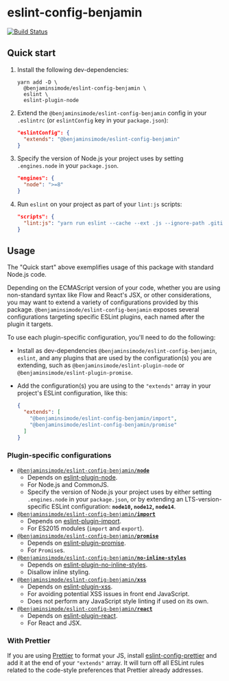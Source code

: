 # eslint-config-benjamin

[![Build Status](https://app.travis-ci.com/BenjaminSimode/eslint-config-benjamin.svg?branch=main)](https://app.travis-ci.com/BenjaminSimode/eslint-config-benjamin)

## Quick start

1. Install the following dev-dependencies:

    ```
    yarn add -D \
      @benjaminsimode/eslint-config-benjamin \
      eslint \
      eslint-plugin-node
    ```

2. Extend the `@benjaminsimode/eslint-config-benjamin` config in your `.eslintrc` (or `eslintConfig` key in your
   `package.json`):

    ```json
    "eslintConfig": {
      "extends": "@benjaminsimode/eslint-config-benjamin"
    }
    ```

3. Specify the version of Node.js your project uses by setting `.engines.node` in your `package.json`.

    ```json
    "engines": {
      "node": ">=8"
    }
    ```

4. Run `eslint` on your project as part of your `lint:js` scripts:

    ```json
    "scripts": {
      "lint:js": "yarn run eslint --cache --ext .js --ignore-path .gitignore ./resources/",
    }
    ```

## Usage

The "Quick start" above exemplifies usage of this package with standard Node.js code.

Depending on the ECMAScript version of your code, whether you are using non-standard syntax like Flow and React's JSX,
or other considerations, you may want to extend a variety of configurations provided by this
package. `@benjaminsimode/eslint-config-benjamin` exposes several configurations targeting specific ESLint plugins, each
named after the plugin it targets.

To use each plugin-specific configuration, you'll need to do the following:

- Install as dev-dependencies `@benjaminsimode/eslint-config-benjamin`, `eslint`, and any plugins that are used by the
  configuration(s)
  you are extending, such as `@benjaminsimode/eslint-plugin-node` or `@benjaminsimode/eslint-plugin-promise`.
- Add the configuration(s) you are using to the `"extends"` array in your project's ESLint configuration, like this:

    ```json
    {
      "extends": [
        "@benjaminsimode/eslint-config-benjamin/import",
        "@benjaminsimode/eslint-config-benjamin/promise"
      ]
    }
    ```

### Plugin-specific configurations

- [`@benjaminsimode/eslint-config-benjamin`**`/node`**](./node.js)
    - Depends on [eslint-plugin-node](https://github.com/mysticatea/eslint-plugin-node).
    - For Node.js and CommonJS.
    - Specify the version of Node.js your project uses by either setting `.engines.node` in your `package.json`, or by
      extending an LTS-version-specific ESLint configuration: **`node10`, `node12`, `node14`**.
- [`@benjaminsimode/eslint-config-benjamin`**`/import`**](./import.js)
    - Depends on [eslint-plugin-import](https://github.com/benmosher/eslint-plugin-import).
    - For ES2015 modules (`import` and `export`).
- [`@benjaminsimode/eslint-config-benjamin`**`/promise`**](./promise.js)
    - Depends on [eslint-plugin-promise](https://github.com/xjamundx/eslint-plugin-promise).
    - For `Promise`s.
- [`@benjaminsimode/eslint-config-benjamin`**`/no-inline-styles`**](./no-inline-styles.js)
    - Depends on [eslint-plugin-no-inline-styles](https://github.com/nmanthena18/eslint-no-inline-styles).
    - Disallow inline styling.
- [`@benjaminsimode/eslint-config-benjamin`**`/xss`**](./xss.js)
    - Depends on [eslint-plugin-xss](https://github.com/Rantanen/eslint-plugin-xss).
    - For avoiding potential XSS issues in front end JavaScript.
    - Does not perform any JavaScript style linting if used on its own.
- [`@benjaminsimode/eslint-config-benjamin`**`/react`**](./react.js)
    - Depends on [eslint-plugin-react](https://github.com/yannickcr/eslint-plugin-react).
    - For React and JSX.

### With Prettier

If you are using [Prettier](https://prettier.io/) to format your JS,
install [eslint-config-prettier](https://github.com/prettier/eslint-config-prettier) and add it at the end of
your `"extends"` array. It will turn off all ESLint rules related to the code-style preferences that Prettier already
addresses.
